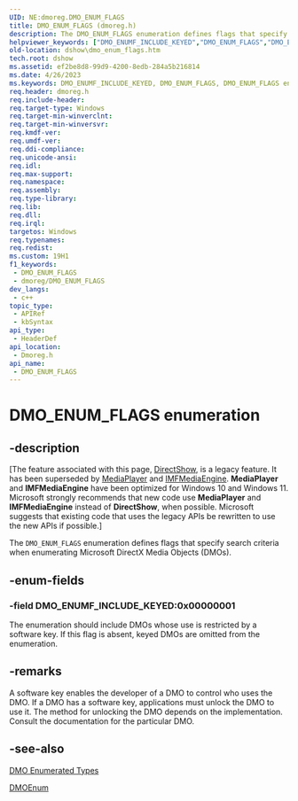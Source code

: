 ```yaml
---
UID: NE:dmoreg.DMO_ENUM_FLAGS
title: DMO_ENUM_FLAGS (dmoreg.h)
description: The DMO_ENUM_FLAGS enumeration defines flags that specify search criteria when enumerating Microsoft DirectX Media Objects (DMOs).
helpviewer_keywords: ["DMO_ENUMF_INCLUDE_KEYED","DMO_ENUM_FLAGS","DMO_ENUM_FLAGS enumeration [DirectShow]","DMO_ENUM_FLAGSEnumeration","dmoreg/DMO_ENUMF_INCLUDE_KEYED","dmoreg/DMO_ENUM_FLAGS","dshow.dmo_enum_flags"]
old-location: dshow\dmo_enum_flags.htm
tech.root: dshow
ms.assetid: ef2be8d8-99d9-4200-8edb-284a5b216814
ms.date: 4/26/2023
ms.keywords: DMO_ENUMF_INCLUDE_KEYED, DMO_ENUM_FLAGS, DMO_ENUM_FLAGS enumeration [DirectShow], DMO_ENUM_FLAGSEnumeration, dmoreg/DMO_ENUMF_INCLUDE_KEYED, dmoreg/DMO_ENUM_FLAGS, dshow.dmo_enum_flags
req.header: dmoreg.h
req.include-header: 
req.target-type: Windows
req.target-min-winverclnt: 
req.target-min-winversvr: 
req.kmdf-ver: 
req.umdf-ver: 
req.ddi-compliance: 
req.unicode-ansi: 
req.idl: 
req.max-support: 
req.namespace: 
req.assembly: 
req.type-library: 
req.lib: 
req.dll: 
req.irql: 
targetos: Windows
req.typenames: 
req.redist: 
ms.custom: 19H1
f1_keywords:
 - DMO_ENUM_FLAGS
 - dmoreg/DMO_ENUM_FLAGS
dev_langs:
 - c++
topic_type:
 - APIRef
 - kbSyntax
api_type:
 - HeaderDef
api_location:
 - Dmoreg.h
api_name:
 - DMO_ENUM_FLAGS
---
```


# DMO_ENUM_FLAGS enumeration


## -description

\[The feature associated with this page, [DirectShow](/windows/win32/directshow/directshow), is a legacy feature. It has been superseded by [MediaPlayer](/uwp/api/Windows.Media.Playback.MediaPlayer) and [IMFMediaEngine](/windows/win32/api/mfmediaengine/nn-mfmediaengine-imfmediaengine). **MediaPlayer** and **IMFMediaEngine** have been optimized for Windows 10 and Windows 11. Microsoft strongly recommends that new code use **MediaPlayer** and **IMFMediaEngine** instead of **DirectShow**, when possible. Microsoft suggests that existing code that uses the legacy APIs be rewritten to use the new APIs if possible.\]

The <code>DMO_ENUM_FLAGS</code> enumeration defines flags that specify search criteria when enumerating Microsoft DirectX Media Objects (DMOs).

## -enum-fields

### -field DMO_ENUMF_INCLUDE_KEYED:0x00000001

The enumeration should include DMOs whose use is restricted by a software key. If this flag is absent, keyed DMOs are omitted from the enumeration.

## -remarks

A software key enables the developer of a DMO to control who uses the DMO. If a DMO has a software key, applications must unlock the DMO to use it. The method for unlocking the DMO depends on the implementation. Consult the documentation for the particular DMO.

## -see-also

<a href="/windows/desktop/DirectShow/dmo-enumerated-types">DMO Enumerated Types</a>



<a href="/windows/desktop/api/dmoreg/nf-dmoreg-dmoenum">DMOEnum</a>
